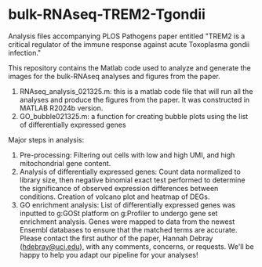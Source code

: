 # bulk-RNAseq-TREM2-Tgondii
Analysis files accompanying PLOS Pathogens paper entitled "TREM2 is a critical regulator of the immune response against acute Toxoplasma gondii infection."

This repository contains the Matlab code used to analyze and generate the images for the bulk-RNAseq analyses and figures from the paper. 

1. RNAseq_analysis_021325.m: this is a matlab code file that will run all the analyses and produce the figures from the paper. It was constructed in MATLAB R2024b version.
2. GO_bubble021325.m: a function for creating bubble plots using the list of differentially expressed genes

Major steps in analysis:
1. Pre-processing: Filtering out cells with low and high UMI, and high mitochondrial gene content.
2. Analysis of differentially expressed genes: Count data normalized to library size, then negative binomial exact test performed to determine the significance of observed expression differences between conditions. Creation of volcano plot and heatmap of DEGs.
3.  GO enrichment analysis: List of differentially expressed genes was inputted to g:GOSt platform on g:Profiler to undergo gene set enrichment analysis. Genes were mapped to data from the newest Ensembl databases to ensure that the matched terms are accurate.
Please contact the first author of the paper, Hannah Debray (hdebray@uci.edu), with any comments, concerns, or requests. We'll be happy to help you adapt our pipeline for your analyses!
